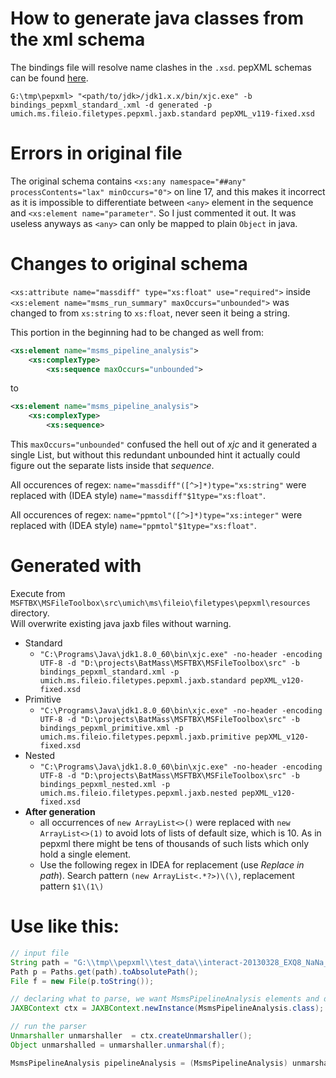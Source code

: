 # How to generate java classes from the xml schema
The bindings file will resolve name clashes in the `.xsd`.
pepXML schemas can be found [here](https://sourceforge.net/p/sashimi/code/HEAD/tree/trunk/trans_proteomic_pipeline/schema/).

`G:\tmp\pepxml>
	"<path/to/jdk>/jdk1.x.x/bin/xjc.exe"
	-b bindings_pepxml_standard_.xml
	-d generated
	-p umich.ms.fileio.filetypes.pepxml.jaxb.standard
	pepXML_v119-fixed.xsd`

# Errors in original file
The original schema contains `<xs:any namespace="##any" processContents="lax" minOccurs="0">`
on line 17, and this makes it incorrect as it is impossible to differentiate between
`<any>` element in the sequence and `<xs:element name="parameter"`. So I just commented it
out. It was useless anyways as `<any>` can only be mapped to plain `Object` in java.

# Changes to original schema
`<xs:attribute name="massdiff" type="xs:float" use="required">` inside `<xs:element name="msms_run_summary" maxOccurs="unbounded">`
was changed to from `xs:string` to `xs:float`, never seen it being a string.

This portion in the beginning had to be changed as well from:
```xml
<xs:element name="msms_pipeline_analysis">
    <xs:complexType>
        <xs:sequence maxOccurs="unbounded">
```
to
```xml
<xs:element name="msms_pipeline_analysis">
    <xs:complexType>
        <xs:sequence>
```
This `maxOccurs="unbounded"` confused the hell out of _xjc_ and it generated a single List<Object>, but without this
redundant unbounded hint it actually could figure out the separate lists inside that _sequence_.

All occurences of regex: `name="massdiff"([^>]*)type="xs:string"` were replaced with (IDEA style) `name="massdiff"$1type="xs:float"`.  

All occurences of regex: `name="ppmtol"([^>]*)type="xs:integer"` were replaced with (IDEA style) `name="ppmtol"$1type="xs:float"`.  



# Generated with  
Execute from `MSFTBX\MSFileToolbox\src\umich\ms\fileio\filetypes\pepxml\resources` directory.  
Will overwrite existing java jaxb files without warning.  

* Standard
  * `"C:\Programs\Java\jdk1.8.0_60\bin\xjc.exe" -no-header -encoding UTF-8 -d "D:\projects\BatMass\MSFTBX\MSFileToolbox\src" -b bindings_pepxml_standard.xml -p umich.ms.fileio.filetypes.pepxml.jaxb.standard pepXML_v120-fixed.xsd`
* Primitive 
  * `"C:\Programs\Java\jdk1.8.0_60\bin\xjc.exe" -no-header -encoding UTF-8 -d "D:\projects\BatMass\MSFTBX\MSFileToolbox\src" -b bindings_pepxml_primitive.xml -p umich.ms.fileio.filetypes.pepxml.jaxb.primitive pepXML_v120-fixed.xsd`
* Nested 
  * `"C:\Programs\Java\jdk1.8.0_60\bin\xjc.exe" -no-header -encoding UTF-8 -d "D:\projects\BatMass\MSFTBX\MSFileToolbox\src" -b bindings_pepxml_nested.xml -p umich.ms.fileio.filetypes.pepxml.jaxb.nested pepXML_v120-fixed.xsd`
* __After generation__
  * all occurrences of  `new ArrayList<>()` were replaced with `new ArrayList<>(1)` to avoid lots of lists
    of default size, which is 10. As in pepxml there might be tens of thousands of such lists which only hold a single element.
  * Use the following regex in IDEA for replacement (use _Replace in path_). Search pattern `(new ArrayList<.*?>)\(\)`,
    replacement pattern `$1\(1\)`

# Use like this:

```java
// input file
String path = "G:\\tmp\\pepxml\\test_data\\interact-20130328_EXQ8_NaNa_SA_HeLa_rep04_06.pep.xml";
Path p = Paths.get(path).toAbsolutePath();
File f = new File(p.toString());

// declaring what to parse, we want MsmsPipelineAnalysis elements and don't care about the rest
JAXBContext ctx = JAXBContext.newInstance(MsmsPipelineAnalysis.class);

// run the parser
Unmarshaller unmarshaller  = ctx.createUnmarshaller();
Object unmarshalled = unmarshaller.unmarshal(f);

MsmsPipelineAnalysis pipelineAnalysis = (MsmsPipelineAnalysis) unmarshalled;
```
